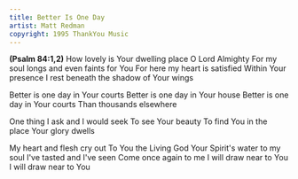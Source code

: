 ```yaml
---
title: Better Is One Day
artist: Matt Redman
copyright: 1995 ThankYou Music
---
```


<strong>(Psalm 84:1,2)</strong>
How lovely is Your dwelling place
O Lord Almighty
For my soul longs and even faints for You
For here my heart is satisfied
Within Your presence
I rest beneath the shadow of Your wings

Better is one day in Your courts
Better is one day in Your house
Better is one day in Your courts
Than thousands elsewhere

One thing I ask and I would seek
To see Your beauty
To find You in the place Your glory dwells

My heart and flesh cry out
To You the Living God
Your Spirit's water to my soul
I've tasted and I've seen
Come once again to me
I will draw near to You
I will draw near to You

